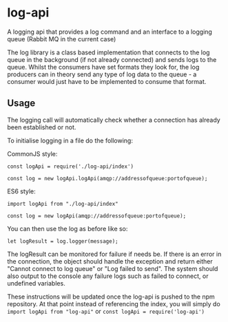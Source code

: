 # log-api
A logging api that provides a log command and an interface to a logging queue (Rabbit MQ in the current case)

The log library is a class based implementation that connects to the log queue in the background (if not already connected) and sends logs to the queue. Whilst the consumers have set formats they look for, the log producers can in theory send any type of log data to the queue - a consumer would just have to be implemented to consume that format.

## Usage

The logging call will automatically check whether a connection has already been established or not. 

To initialise logging in a file do the following:

CommonJS style:
```
const logApi = require('./log-api/index')

const log = new logApi.logApi(amqp://addressofqueue:portofqueue);
```

ES6 style:
```
import logApi from "./log-api/index"

const log = new logApi(amqp://addressofqueue:portofqueue);
```

You can then use the log as before like so:

```
let logResult = log.logger(message);
```

The logResult can be monitored for failure if needs be. If there is an error in the connection, the object should handle the exception and return either "Cannot connect to log queue" or "Log failed to send". The system should also output to the console any failure logs such as failed to connect, or undefined variables.

These instructions will be updated once the log-api is pushed to the npm repository. At that point instead of referencing the index, you will simply do `import logApi from "log-api"` or `const logApi = require('log-api')`
